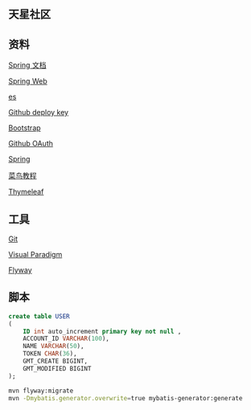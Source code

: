 ## 天星社区

## 资料
[Spring 文档](https://spring.io/guides)

[Spring Web](https://spring.io/guides/gs/serving-web-content/)

[es](https://elasticsearch.cn/explore)

[Github deploy key](https://developer.github.com/v3/guides/managing-deploy-keys/#deploy-keys)

[Bootstrap](https://v3.bootcss.com/getting-started/)

[Github OAuth](https://developer.github.com/apps/building-oauth-apps/creating-an-oauth-app/)

[Spring](https://docs.spring.io/spring-boot/docs/current/reference/html/boot-features-sql.html#boot-features-embedded-database-support)

[菜鸟教程](https://www.runoob.com/mysql/mysql-insert-query.html)

[Thymeleaf](https://www.thymeleaf.org/doc/tutorials/3.0/usingthymeleaf.html#setting-attribute-values)
## 工具
[Git](https://git-scm.com/downloads)

[Visual Paradigm](https://www.visual-paradigm.com/cn/)

[Flyway](https://flywaydb.org/getstarted/firststeps/maven)

## 脚本
```sql
create table USER
(
	ID int auto_increment primary key not null ,
	ACCOUNT_ID VARCHAR(100),
	NAME VARCHAR(50),
	TOKEN CHAR(36),
	GMT_CREATE BIGINT,
	GMT_MODIFIED BIGINT
);

```

```bash
mvn flyway:migrate
mvn -Dmybatis.generator.overwrite=true mybatis-generator:generate
```